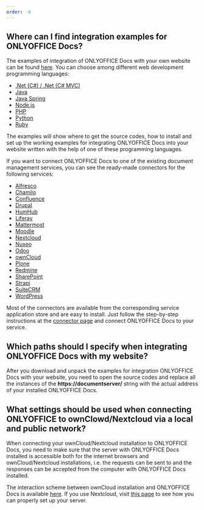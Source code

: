 ```yaml
---
order: -6
---
```


## Where can I find integration examples for ONLYOFFICE Docs?

  The examples of integration of ONLYOFFICE Docs with your own website can be found [here](../../../Get%20Started/Language-specific%20examples/index.md). You can choose among different web development programming languages:

  * [.Net (C#) / .Net (C# MVC)](../../../Get%20Started/Language-specific%20examples/.Net%20example/index.md)
  * [Java](../../../Get%20Started/Language-specific%20examples/Java%20example/index.md)
  * [Java Spring](../../../Get%20Started/Language-specific%20examples/Java%20Spring%20example/index.md)
  * [Node.js](../../../Get%20Started/Language-specific%20examples/NodeJS%20example/index.md)
  * [PHP](../../../Get%20Started/Language-specific%20examples/PHP%20example/index.md)
  * [Python](../../../Get%20Started/Language-specific%20examples/Python%20example/index.md)
  * [Ruby](../../../Get%20Started/Language-specific%20examples/Ruby%20example/index.md)

  The examples will show where to get the source codes, how to install and set up the working examples for integrating ONLYOFFICE Docs into your website written with the help of one of these programming languages.

  If you want to connect ONLYOFFICE Docs to one of the existing document management services, you can see the ready-made connectors for the following services:

  * [Alfresco](../../../Get%20Started/Ready-to-use%20connectors/Alfresco%20integration/index.md)
  * [Chamilo](../../../Get%20Started/Ready-to-use%20connectors/Chamilo%20integration/index.md)
  * [Confluence](../../../Get%20Started/Ready-to-use%20connectors/Confluence%20integration/index.md)
  * [Drupal](../../../Get%20Started/Ready-to-use%20connectors/Drupal%20integration/index.md)
  * [HumHub](../../../Get%20Started/Ready-to-use%20connectors/HumHub%20integration/index.md)
  * [Liferay](../../../Get%20Started/Ready-to-use%20connectors/Liferay%20integration/index.md)
  * [Mattermost](../../../Get%20Started/Ready-to-use%20connectors/Mattermost%20integration/index.md)
  * [Moodle](../../../Get%20Started/Ready-to-use%20connectors/Moodle%20integration/index.md)
  * [Nextcloud](../../../Get%20Started/Ready-to-use%20connectors/Nextcloud%20integration/index.md)
  * [Nuxeo](../../../Get%20Started/Ready-to-use%20connectors/Nuxeo%20integration/index.md)
  * [Odoo](../../../Get%20Started/Ready-to-use%20connectors/Odoo%20integration/index.md)
  * [ownCloud](../../../Get%20Started/Ready-to-use%20connectors/ownCloud%20integration/index.md)
  * [Plone](../../../Get%20Started/Ready-to-use%20connectors/Plone%20integration/index.md)
  * [Redmine](../../../Get%20Started/Ready-to-use%20connectors/Redmine%20integration/index.md)
  * [SharePoint](../../../Get%20Started/Ready-to-use%20connectors/SharePoint%20integration/index.md)
  * [Strapi](../../../Get%20Started/Ready-to-use%20connectors/Strapi%20integration/index.md)
  * [SuiteCRM](../../../Get%20Started/Ready-to-use%20connectors/SuiteCRM%20integration/index.md)
  * [WordPress](../../../Get%20Started/Ready-to-use%20connectors/WordPress%20integration/index.md)

  Most of the connectors are available from the corresponding service application store and are easy to install. Just follow the step-by-step instructions at the [connector page](../../../Get%20Started/Ready-to-use%20connectors/index.md) and connect ONLYOFFICE Docs to your service.

## Which paths should I specify when integrating ONLYOFFICE Docs with my website?

  After you download and unpack the examples for integration ONLYOFFICE Docs with your website, you need to open the source codes and replace all the instances of the **https\://documentserver/** string with the actual address of your installed ONLYOFFICE Docs.

## What settings should be used when connecting ONLYOFFICE to ownClowd/Nextcloud via a local and public network?

  When connecting your ownCloud/Nextcloud installation to ONLYOFFICE Docs, you need to make sure that the server with ONLYOFFICE Docs installed is accessible both for the internet browsers and ownCloud/Nextcloud installations, i.e. the requests can be sent to and the responses can be accepted from the computer with ONLYOFFICE Docs installed.

  The interaction scheme between ownCloud installation and ONLYOFFICE Docs is available [here](../../../Get%20Started/Ready-to-use%20connectors/ownCloud%20integration/index.md#configuring-owncloud-onlyoffice-integration-app). If you use Nextcloud, visit [this page](../../../Get%20Started/Ready-to-use%20connectors/Nextcloud%20integration/index.md#configuring-nextcloud-onlyoffice-integration-app) to see how you can properly set up your server.
